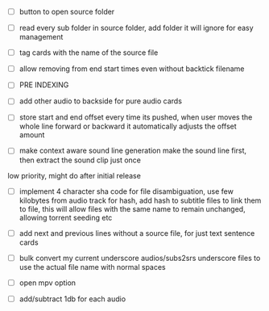 
- [ ] button to open source folder
- [ ] read every sub folder in source folder, add folder it will ignore for easy management
- [ ] tag cards with the name of the source file
- [ ] allow removing from end start times even without backtick filename
- [ ] PRE INDEXING
- [ ] add other audio to backside for pure audio cards
- [ ] store start and end offset every time its pushed, when user moves the whole line forward or backward it automatically adjusts the offset amount
- [ ] make context aware sound line generation make the sound line first, then extract the sound clip just once


low priority, might do after initial release
- [ ] implement 4 character sha code for file disambiguation, use few kilobytes from audio track for hash, add hash to subtitle files to link them to file, this will allow files with the same name to remain unchanged, allowing torrent seeding etc
- [ ] add next and previous lines without a source file, for just text sentence cards
- [ ] bulk convert my current underscore audios/subs2srs underscore files to use the actual file name with normal spaces
- [ ] open mpv option
- [ ]  add/subtract 1db for each audio


